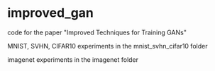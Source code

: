 # improved_gan
code for the paper "Improved Techniques for Training GANs"

MNIST, SVHN, CIFAR10 experiments in the mnist_svhn_cifar10 folder

imagenet experiments in the imagenet folder

